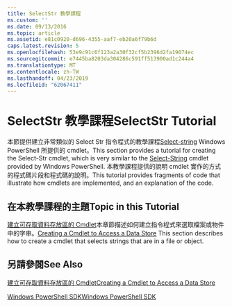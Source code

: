 ```yaml
---
title: SelectStr 教學課程
ms.custom: ''
ms.date: 09/13/2016
ms.topic: article
ms.assetid: e81c0920-d696-4355-aaf7-eb20a6f79b6d
caps.latest.revision: 5
ms.openlocfilehash: 53e9c91c6f123a2a30f32cf5b2396d2fa19074ec
ms.sourcegitcommit: e7445ba8203da304286c591ff513900ad1c244a4
ms.translationtype: MT
ms.contentlocale: zh-TW
ms.lasthandoff: 04/23/2019
ms.locfileid: "62067411"
---
```

# <a name="selectstr-tutorial"></a><span data-ttu-id="79272-102">SelectStr 教學課程</span><span class="sxs-lookup"><span data-stu-id="79272-102">SelectStr Tutorial</span></span>

<span data-ttu-id="79272-103">本節提供建立非常類似的 Select Str 指令程式的教學課程[Select-string](/powershell/module/microsoft.powershell.utility/select-string) Windows PowerShell 所提供的 cmdlet。</span><span class="sxs-lookup"><span data-stu-id="79272-103">This section provides a tutorial for creating the Select-Str cmdlet, which is very similar to the [Select-String](/powershell/module/microsoft.powershell.utility/select-string) cmdlet provided by Windows PowerShell.</span></span> <span data-ttu-id="79272-104">本教學課程提供的說明 cmdlet 實作的方式的程式碼片段和程式碼的說明。</span><span class="sxs-lookup"><span data-stu-id="79272-104">This tutorial provides fragments of code that illustrate how cmdlets are implemented, and an explanation of the code.</span></span>

## <a name="topic-in-this-tutorial"></a><span data-ttu-id="79272-105">在本教學課程的主題</span><span class="sxs-lookup"><span data-stu-id="79272-105">Topic in this Tutorial</span></span>

<span data-ttu-id="79272-106">[建立可存取資料存放區的 Cmdlet](./creating-a-cmdlet-to-access-a-data-store.md)本章節描述如何建立指令程式來選取檔案或物件中的字串。</span><span class="sxs-lookup"><span data-stu-id="79272-106">[Creating a Cmdlet to Access a Data Store](./creating-a-cmdlet-to-access-a-data-store.md) This section describes how to create a cmdlet that selects strings that are in a file or object.</span></span>

## <a name="see-also"></a><span data-ttu-id="79272-107">另請參閱</span><span class="sxs-lookup"><span data-stu-id="79272-107">See Also</span></span>

[<span data-ttu-id="79272-108">建立可存取資料存放區的 Cmdlet</span><span class="sxs-lookup"><span data-stu-id="79272-108">Creating a Cmdlet to Access a Data Store</span></span>](./creating-a-cmdlet-to-access-a-data-store.md)

[<span data-ttu-id="79272-109">Windows PowerShell SDK</span><span class="sxs-lookup"><span data-stu-id="79272-109">Windows PowerShell SDK</span></span>](../windows-powershell-reference.md)
